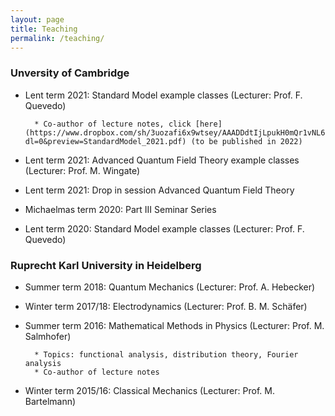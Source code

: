 ```yaml
---
layout: page
title: Teaching
permalink: /teaching/
---
```


### <b> Unversity of Cambridge </b>

* Lent term 2021: Standard Model example classes (Lecturer: Prof. F. Quevedo)

        * Co-author of lecture notes, click [here](https://www.dropbox.com/sh/3uozafi6x9wtsey/AAADDdtIjLpukH0mQr1vNL6pa?dl=0&preview=StandardModel_2021.pdf) (to be published in 2022)

* Lent term 2021: Advanced Quantum Field Theory example classes (Lecturer: Prof. M. Wingate)

* Lent term 2021: Drop in session Advanced Quantum Field Theory

* Michaelmas term 2020: Part III Seminar Series

* Lent term 2020: Standard Model example classes (Lecturer: Prof. F. Quevedo)


### <b> Ruprecht Karl University in Heidelberg </b>

* Summer term 2018: Quantum Mechanics (Lecturer: Prof. A. Hebecker)

* Winter term 2017/18: Electrodynamics (Lecturer: Prof. B. M. Schäfer)

* Summer term 2016: Mathematical Methods in Physics (Lecturer: Prof. M. Salmhofer)

        * Topics: functional analysis, distribution theory, Fourier analysis
        * Co-author of lecture notes

* Winter term 2015/16: Classical Mechanics (Lecturer: Prof. M. Bartelmann)



